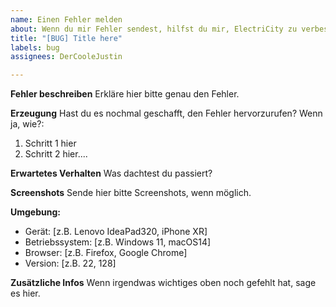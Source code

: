 ```yaml
---
name: Einen Fehler melden
about: Wenn du mir Fehler sendest, hilfst du mir, ElectriCity zu verbessern
title: "[BUG] Title here"
labels: bug
assignees: DerCooleJustin

---
```


**Fehler beschreiben**
Erkläre hier bitte genau den Fehler.

**Erzeugung**
Hast du es nochmal geschafft, den Fehler hervorzurufen? Wenn ja, wie?:
1. Schritt 1 hier
2. Schritt 2 hier....

**Erwartetes Verhalten**
Was dachtest du passiert?

**Screenshots**
Sende hier bitte Screenshots, wenn möglich.

**Umgebung:**
 - Gerät: [z.B. Lenovo IdeaPad320, iPhone XR]
 - Betriebssystem: [z.B. Windows 11, macOS14]
 - Browser: [z.B. Firefox, Google Chrome]
 - Version: [z.B. 22, 128]

**Zusätzliche Infos**
Wenn irgendwas wichtiges oben noch gefehlt hat, sage es hier.
